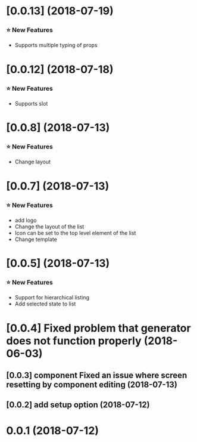 <a name="0.0.13"></a>
# [0.0.13]  (2018-07-19)

### :star: New Features
* Supports multiple typing of props

<a name="0.0.12"></a>
# [0.0.12]  (2018-07-18)

### :star: New Features
* Supports slot

<a name="0.0.8"></a>
# [0.0.8]  (2018-07-13)

### :star: New Features
* Change layout

<a name="0.0.7"></a>
# [0.0.7]  (2018-07-13)

### :star: New Features
* add logo
* Change the layout of the list
* Icon can be set to the top level element of the list
* Change template


<a name="0.0.5"></a>
# [0.0.5]  (2018-07-13)

### :star: New Features
* Support for hierarchical listing
* Add selected state to list

<a name="0.0.4"></a>
# [0.0.4] Fixed problem that generator does not function properly (2018-06-03)


<a name="0.0.3"></a>
## [0.0.3] component Fixed an issue where screen resetting by component editing (2018-07-13)


<a name="0.0.2"></a>
## [0.0.2] add setup option (2018-07-12)

<a name="0.0.1"></a>
# 0.0.1 (2018-07-12)